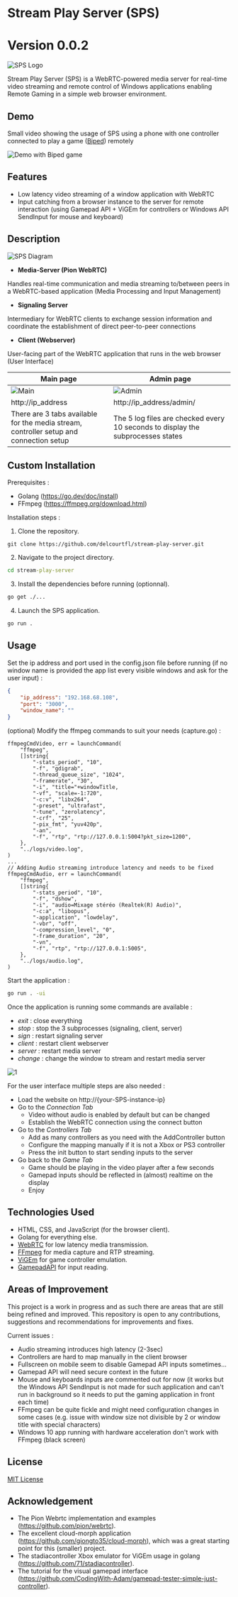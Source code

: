 # Stream Play Server (SPS)
# Version 0.0.2

![SPS Logo](res/SPSLogo.png)

Stream Play Server (SPS) is a WebRTC-powered media server for real-time video streaming and remote control of Windows applications enabling Remote Gaming in a simple web browser environment.

## Demo

Small video showing the usage of SPS using a phone with one controller connected to play a game ([Biped](https://store.steampowered.com/app/1071870/Biped/)) remotely

![Demo with Biped game](res/DemoSPS.gif)

## Features

- Low latency video streaming of a window application with WebRTC
- Input catching from a browser instance to the server for remote interaction (using Gamepad API + ViGEm for controllers or Windows API SendInput for mouse and keyboard)

## Description

![SPS Diagram](res/StreamPlayServer.png)

- **Media-Server (Pion WebRTC)**

Handles real-time communication and media streaming to/between peers in a WebRTC-based application (Media Processing and Input Management)

- **Signaling Server**

Intermediary for WebRTC clients to exchange session information and coordinate the establishment of direct peer-to-peer connections

- **Client (Webserver)**

User-facing part of the WebRTC application that runs in the web browser (User Interface)

| Main page         | Admin page         |
| --------------- | --------------- |
| ![Main](res/ClientSPSmain.PNG) | ![Admin](res/ClientSPSadmin.PNG) |
| http://ip\_address | http://ip\_address/admin/ |
| There are 3 tabs available for the media stream, controller setup and connection setup | The 5 log files are checked every 10 seconds to display the subprocesses states |

## Custom Installation

Prerequisites : 
- Golang (https://go.dev/doc/install)
- FFmpeg (https://ffmpeg.org/download.html)

Installation steps :
1. Clone the repository.
```
git clone https://github.com/delcourtfl/stream-play-server.git
```
2. Navigate to the project directory.
```cmd
cd stream-play-server
```
3. Install the dependencies before running (optionnal).
```cmd
go get ./...
```
4. Launch the SPS application.
```cmd
go run .
```

## Usage

Set the ip address and port used in the config.json file before running (if no window name is provided the app list every visible windows and ask for the user input) :
```json
{
    "ip_address": "192.168.68.108",
    "port": "3000",
    "window_name": ""
}
```

(optional) Modify the ffmpeg commands to suit your needs (capture.go) :
```golang
ffmpegCmdVideo, err = launchCommand(
    "ffmpeg",
    []string{
        "-stats_period", "10",
        "-f", "gdigrab",
        "-thread_queue_size", "1024",
        "-framerate", "30",
        "-i", "title="+windowTitle,
        "-vf", "scale=-1:720",
        "-c:v", "libx264",
        "-preset", "ultrafast",
        "-tune", "zerolatency",
        "-crf", "25",
        "-pix_fmt", "yuv420p",
        "-an",
        "-f", "rtp", "rtp://127.0.0.1:5004?pkt_size=1200",
    },
    "../logs/video.log",
)
...
// Adding Audio streaming introduce latency and needs to be fixed
ffmpegCmdAudio, err = launchCommand(
    "ffmpeg",
    []string{
        "-stats_period", "10",
        "-f", "dshow",
        "-i", "audio=Mixage stéréo (Realtek(R) Audio)",
        "-c:a", "libopus",
        "-application", "lowdelay",
        "-vbr", "off",
        "-compression_level", "0",
        "-frame_duration", "20",
        "-vn",
        "-f", "rtp", "rtp://127.0.0.1:5005",
    },
    "../logs/audio.log",
)
```

Start the application :
```cmd
go run . -ui
```

Once the application is running some commands are available :

- *exit* : close everything
- *stop* : stop the 3 subprocesses (signaling, client, server)
- *sign* : restart signaling server
- *client* : restart client webserver
- *server* : restart media server
- *change* : change the window to stream and restart media server

![1](res/ServerSPS.PNG)

For the user interface multiple steps are also needed :
- Load the website on http://{your-SPS-instance-ip}
- Go to the *Connection Tab*
    - Video without audio is enabled by default but can be changed
    - Establish the WebRTC connection using the connect button
- Go to the *Controllers Tab*
    - Add as many controllers as you need with the AddController button
    - Configure the mapping manually if it is not a Xbox or PS3 controller
    - Press the init button to start sending inputs to the server
- Go back to the *Game Tab*
    - Game should be playing in the video player after a few seconds
    - Gamepad inputs should be reflected in (almost) realtime on the display
    - Enjoy

## Technologies Used

- HTML, CSS, and JavaScript (for the browser client).
- Golang for everything else.
- [WebRTC](https://webrtc.org/) for low latency media transmission.
- [FFmpeg](https://www.ffmpeg.org/) for media capture and RTP streaming.
- [ViGEm](https://github.com/ViGEm/ViGEmBus) for game controller emulation.
- [GamepadAPI](https://developer.mozilla.org/en-US/docs/Web/API/Gamepad_API) for input reading.

## Areas of Improvement

This project is a work in progress and as such there are areas that are still being refined and improved. This repository is open to any contributions, suggestions and recommendations for improvements and fixes.

Current issues :
- Audio streaming introduces high latency (2-3sec)
- Controllers are hard to map manually in the client browser
- Fullscreen on mobile seem to disable Gamepad API inputs sometimes...
- Gamepad API will need secure context in the future
- Mouse and keyboards inputs are commented out for now (it works but the Windows API SendInput is not made for such application and can't run in background so it needs to put the gaming application in front each time)
- FFmpeg can be quite fickle and might need configuration changes in some cases (e.g. issue with window size not divisible by 2 or window title with special characters)
- Windows 10 app running with hardware acceleration don't work with FFmpeg (black screen)

## License

[MIT License](LICENSE)

## Acknowledgement

- The Pion Webrtc implementation and examples (https://github.com/pion/webrtc).
- The excellent cloud-morph application (https://github.com/giongto35/cloud-morph), which was a great starting point for this (smaller) project.
- The stadiacontroller Xbox emulator for ViGEm usage in golang (https://github.com/71/stadiacontroller).
- The tutorial for the visual gamepad interface (https://github.com/CodingWith-Adam/gamepad-tester-simple-just-controller).
